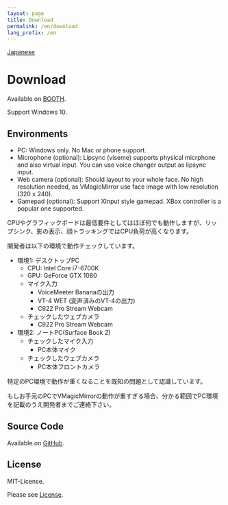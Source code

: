 ```yaml
---
layout: page
title: Download
permalink: /en/download
lang_prefix: /en
---
```


[Japanese](/en/download)

# Download

Available on [BOOTH](https://booth.pm/ja/items/1272298).

Support Windows 10.


## Environments

* PC: Windows only. No Mac or phone support.
* Microphone (optional): Lipsync (viseme) supports physical micrphone and also virtual input. You can use voice changer output as lipsync input.
* Web camera (optional): Should layout to your whole face. No high resolution needed, as VMagicMirror use face image with low resolution (320 x 240).
* Gamepad (optional): Support XInput style gamepad. XBox controller is a popular one supported.



CPUやグラフィックボードは最低要件としてはほぼ何でも動作しますが、リップシンク、影の表示、顔トラッキングではCPU負荷が高くなります。

開発者は以下の環境で動作チェックしています。

* 環境1: デスクトップPC 
    + CPU: Intel Core i7-6700K
    + GPU: GeForce GTX 1080
    + マイク入力
        + VoiceMeeter Bananaの出力
        + VT-4 WET (変声済みのVT-4の出力)
        + C922 Pro Stream Webcam
    + チェックしたウェブカメラ
        + C922 Pro Stream Webcam
* 環境2: ノートPC(Surface Book 2)
    + チェックしたマイク入力
        + PC本体マイク
    + チェックしたウェブカメラ
        + PC本体フロントカメラ

特定のPC環境で動作が重くなることを既知の問題として認識しています。

もしお手元のPCでVMagicMirrorの動作が重すぎる場合、分かる範囲でPC環境を記載のうえ開発者までご連絡下さい。


## Source Code

Available on [GitHub](https://github.com/malaybaku/VMagicMirror).

## License

MIT-License.

Please see [License](./about_license.html).
